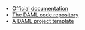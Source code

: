 - [Official documentation](https://docs.daml.com)
- [The DAML code repository](https://github.com/digital-asset/daml)
- [A DAML project template](https://github.com/digital-asset/create-daml-app)
